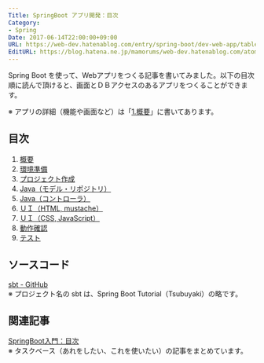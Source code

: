 ```yaml
---
Title: SpringBoot アプリ開発：目次
Category:
- Spring
Date: 2017-06-14T22:00:00+09:00
URL: https://web-dev.hatenablog.com/entry/spring-boot/dev-web-app/table-of-contents
EditURL: https://blog.hatena.ne.jp/mamorums/web-dev.hatenablog.com/atom/entry/10328749687179181282
---
```


Spring Boot を使って、Webアプリをつくる記事を書いてみました。以下の目次順に読んで頂けると、画面とＤＢアクセスのあるアプリをつくることができます。

※ アプリの詳細（機能や画面など）は「[1.概要](/entry/spring-boot/dev-web-app/overview)」に書いてあります。

## 目次
1. [概要](/entry/spring-boot/dev-web-app/overview)
2. [環境準備](/entry/spring-boot/dev-web-app/env)
3. [プロジェクト作成](/entry/spring-boot/dev-web-app/project)
4. [Java（モデル・リポジトリ）](/entry/spring-boot/dev-web-app/java1)
5. [Java（コントローラ）](/entry/spring-boot/dev-web-app/java2)
6. [ＵＩ（HTML, mustache）](/entry/spring-boot/dev-web-app/ui1)
7. [ＵＩ（CSS, JavaScript）](/entry/spring-boot/dev-web-app/ui2)
8. [動作確認](/entry/spring-boot/dev-web-app/check)
9. [テスト](/entry/spring-boot/dev-web-app/test)


## ソースコード
[sbt - GitHub](https://github.com/mamorum/blog-code/tree/master/sbt)  
※ プロジェクト名の sbt は、Spring Boot Tutorial（Tsubuyaki）の略です。


## 関連記事
[SpringBoot入門：目次](/entry/spring-boot/intro/table-of-contents)  
※ タスクベース（あれをしたい、これを使いたい）の記事をまとめています。
